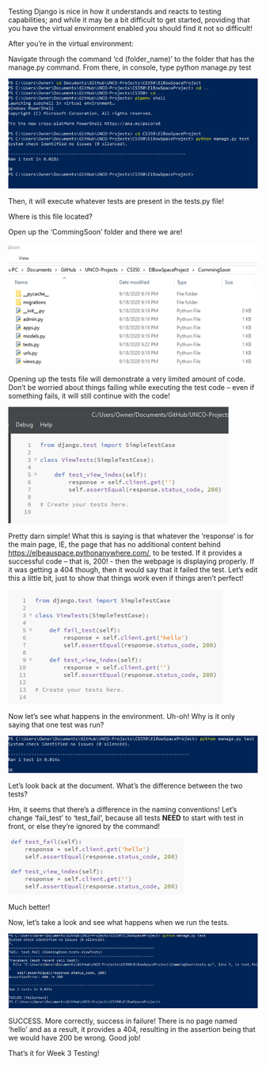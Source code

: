 Testing
Django is nice in how it understands and reacts to testing capabilities; and while it may be a bit difficult to get started, providing that you have the virtual environment enabled you should find it not so difficult!

After you’re in the virtual environment:

Navigate through the command ‘cd (folder_name)’ to the folder that has the manage.py command. From there, in console, type python manage.py test

![](images/TestTutImg1.png)

Then,  it will execute whatever tests are present in the  tests.py file!

Where is this file located?

Open up the ‘CommingSoon’ folder and there we are!

![](images/TestTutImg2.png)

Opening up the tests file will demonstrate a very limited amount of code. Don’t be worried about things failing while executing the test code – even if something fails, it will still continue with the code!

![](images/TestTutImg3.png)
 
Pretty darn simple! What this is saying is that whatever the ‘response’ is for the main page, IE, the page that has no additional content behind https://elbeauspace.pythonanywhere.com/, to be tested. If it provides a successful code – that is, 200! - then the webpage is displaying properly. If it was getting a 404 though, then it would say that it failed the test. Let’s edit this a little bit, just to show that things work even if things aren’t perfect!

![](images/TestTutImg4.png)

Now let’s see what happens in the environment.
Uh-oh! Why is it only saying that one test was run?

![](images/TestTutImg5.png)
 
Let’s look back at the document. What’s the difference between the two tests? 

Hm, it seems that there’s a difference in the naming conventions! Let’s change ‘fail_test’ to ‘test_fail’, because all tests **NEED** to start with test in front, or else they’re ignored by the command!

![](images/TestTutImg6.png)

Much better!

Now, let’s take a look and see what happens when we run the tests.

![](images/TestTutImg7.png)

SUCCESS. More correctly, success in failure! There is no page named ‘hello’ and as a result, it provides a 404, resulting in the assertion being that we would have 200 be wrong. Good job!

That’s it for Week 3 Testing! 
